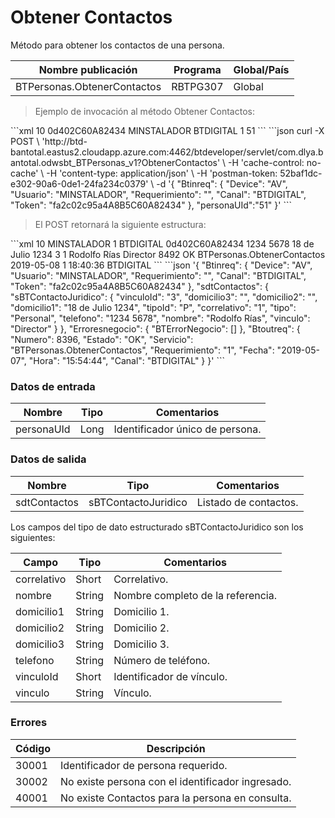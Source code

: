 # Obtener Contactos 

Método para obtener los contactos de una persona. 

Nombre publicación | Programa | Global/País 
--------- | ----------- | ----------- 
BTPersonas.ObtenerContactos | RBTPG307 | Global 

> Ejemplo de invocación al método Obtener Contactos: 

<code-group> 
<code-block title="XML" active> 
```xml 
<soapenv:Envelope xmlns:soapenv="http://schemas.xmlsoap.org/soap/envelope/" xmlns:bts="http://uy.com.dlya.bantotal/BTSOA/"> 
   <soapenv:Header/> 
   <soapenv:Body> 
      <bts:BTPersonas.ObtenerContactos> 
         <bts:Btinreq> 
            <bts:Device>10</bts:Device> 
            <bts:Token>0d402C60A82434</bts:Token> 
            <bts:Usuario>MINSTALADOR</bts:Usuario> 
            <bts:Canal>BTDIGITAL</bts:Canal> 
            <bts:Requerimiento>1</bts:Requerimiento> 
         </bts:Btinreq> 
         <bts:personaUId>51</bts:personaUId> 
      </bts:BTPersonas.ObtenerContactos> 
   </soapenv:Body> 
</soapenv:Envelope> 
``` 
</code-block> 

<code-block title="JSON"> 
```json 
curl -X POST \ 
  'http://btd-bantotal.eastus2.cloudapp.azure.com:4462/btdeveloper/servlet/com.dlya.bantotal.odwsbt_BTPersonas_v1?ObtenerContactos' \ 
  -H 'cache-control: no-cache' \ 
  -H 'content-type: application/json' \ 
  -H 'postman-token: 52baf1dc-e302-90a6-0de1-24fa234c0379' \ 
  -d '{ 
	"Btinreq": { 
		"Device": "AV", 
		"Usuario": "MINSTALADOR", 
		"Requerimiento": "", 
		"Canal": "BTDIGITAL", 
		"Token": "fa2c02c95a4A8B5C60A82434" 
	}, 
	"personaUId":"51" 
}' 
``` 
</code-block> 
</code-group> 

> El POST retornará la siguiente estructura: 

<code-group> 
<code-block title="XML" active> 
```xml 
<SOAP-ENV:Envelope xmlns:SOAP-ENV="http://schemas.xmlsoap.org/soap/envelope/" xmlns:xsd="http://www.w3.org/2001/XMLSchema" xmlns:SOAP-ENC="http://schemas.xmlsoap.org/soap/encoding/" xmlns:xsi="http://www.w3.org/2001/XMLSchema-instance"> 
   <SOAP-ENV:Body> 
      <BTPersonas.ObtenerContactosResponse xmlns="http://uy.com.dlya.bantotal/BTSOA/"> 
         <Btinreq> 
            <Device>10</Device> 
            <Usuario>MINSTALADOR</Usuario> 
            <Requerimiento>1</Requerimiento> 
            <Canal>BTDIGITAL</Canal> 
            <Token>0d402C60A82434</Token> 
         </Btinreq> 
         <sdtContactos> 
            <sBTContactoJuridico> 
               <domicilio3/> 
               <domicilio2/> 
               <telefono>1234 5678</telefono> 
               <domicilio1>18 de Julio 1234</domicilio1> 
               <vinculoId>3</vinculoId> 
               <correlativo>1</correlativo> 
               <nombre>Rodolfo Rías</nombre> 
               <vinculo>Director</vinculo> 
            </sBTContactoJuridico> 
         </sdtContactos> 
         <Erroresnegocio></Erroresnegocio> 
         <Btoutreq> 
            <Numero>8492</Numero> 
            <Estado>OK</Estado> 
            <Servicio>BTPersonas.ObtenerContactos</Servicio> 
            <Fecha>2019-05-08</Fecha> 
            <Requerimiento>1</Requerimiento> 
            <Hora>18:40:36</Hora> 
            <Canal>BTDIGITAL</Canal> 
         </Btoutreq> 
      </BTPersonas.ObtenerContactosResponse> 
   </SOAP-ENV:Body> 
</SOAP-ENV:Envelope> 
``` 
</code-block> 

<code-block title="JSON"> 
```json 
'{ 
	"Btinreq": { 
		"Device": "AV", 
		"Usuario": "MINSTALADOR", 
		"Requerimiento": "", 
		"Canal": "BTDIGITAL", 
		"Token": "fa2c02c95a4A8B5C60A82434" 
	}, 
	"sdtContactos": { 
		"sBTContactoJuridico": { 
			"vinculoId": "3", 
			"domicilio3": "", 
			"domicilio2": "", 
			"domicilio1": "18 de Julio 1234", 
			"tipoId": "P", 
			"correlativo": "1", 
			"tipo": "Personal", 
			"telefono": "1234 5678", 
			"nombre": "Rodolfo Rías", 
			"vinculo": "Director" 
		} 
	}, 
    "Erroresnegocio": { 
        "BTErrorNegocio": [] 
    }, 
    "Btoutreq": { 
        "Numero": 8396, 
        "Estado": "OK", 
        "Servicio": "BTPersonas.ObtenerContactos", 
        "Requerimiento": "1", 
        "Fecha": "2019-05-07", 
        "Hora": "15:54:44", 
        "Canal": "BTDIGITAL" 
    } 
}' 
``` 
</code-block> 
</code-group>  

### Datos de entrada 

Nombre | Tipo | Comentarios 
--------- | ----------- | ----------- 
personaUId | Long | Identificador único de persona. 

### Datos de salida 

Nombre | Tipo | Comentarios 
--------- | ----------- | ----------- 
sdtContactos | sBTContactoJuridico | Listado de contactos. 

Los campos del tipo de dato estructurado sBTContactoJuridico son los siguientes: 

Campo | Tipo | Comentarios 
--------- | ----------- | ----------- 
correlativo	| Short | Correlativo. 
nombre | String | Nombre completo de la referencia. 
domicilio1 | String | Domicilio 1. 
domicilio2 | String | Domicilio 2. 
domicilio3 | String | Domicilio 3. 
telefono	| String   | Número de teléfono. 
vinculoId | Short | Identificador de vínculo. 
vinculo | String | Vínculo. 

### Errores 

Código | Descripción 
--------- | ----------- 
30001 | Identificador de persona requerido. 
30002 | No existe persona con el identificador ingresado. 
40001 | No existe Contactos para la persona en consulta. 

 
